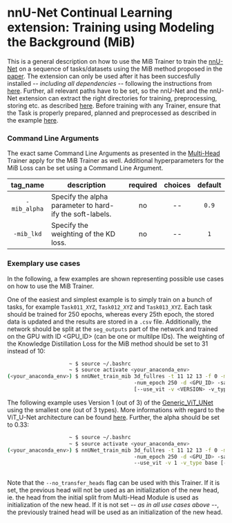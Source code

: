 # nnU-Net Continual Learning extension: Training using Modeling the Background (MiB)

This is a general description on how to use the MiB Trainer to train the [nnU-Net](https://github.com/MIC-DKFZ/nnUNet) on a sequence of tasks/datasets using the MiB method proposed in the [paper](https://arxiv.org/pdf/2002.00718.pdf). The extension can only be used after it has been succesfully installed *-- including all dependencies --* following the instructions from [here](https://github.com/camgbus/Lifelong-nnUNet/blob/continual_learning/README.md#installation). Further, all relevant paths have to be set, so the nnU-Net and the nnU-Net extension can extract the right directories for training, preprocessing, storing etc. as described [here](https://github.com/MIC-DKFZ/nnUNet/blob/master/documentation/setting_up_paths.md). Before training with any Trainer, ensure that the Task is properly prepared, planned and preprocessed as described in the example [here](https://github.com/MIC-DKFZ/nnUNet/blob/master/documentation/training_example_Hippocampus.md).

### Command Line Arguments
The exact same Command Line Arguments as presented in the [Multi-Head](multihead_training.md) Trainer apply for the MiB Trainer as well. Additional hyperparameters for the MiB Loss can be set using a Command Line Argument.

| tag_name | description | required | choices | default | 
|:-:|-|:-:|:-:|:-:|
| `-mib_alpha` | Specify the alpha parameter to hard-ify the soft-labels. | no | -- | `0.9` |
| `-mib_lkd` | Specify the weighting of the KD loss. | no | -- | `1` |

### Exemplary use cases
In the following, a few examples are shown representing possible use cases on how to use the MiB Trainer.

One of the easiest and simplest example is to simply train on a bunch of tasks, for example `Task011_XYZ`, `Task012_XYZ` and `Task013_XYZ`. Each task should be trained for 250 epochs, whereas every 25th epoch, the stored data is updated and the results are stored in a `.csv` file. Additionally, the network should be split at the `seg_outputs` part of the network and trained on the GPU with ID <GPU_ID> (can be one or multilpe IDs). The weighting of the Knowledge Distillation Loss for the MiB method should be set to 31 instead of 10:
```bash
                    ~ $ source ~/.bashrc
                    ~ $ source activate <your_anaconda_env>
(<your_anaconda_env>) $ nnUNet_train_mib 3d_fullres -t 11 12 13 -f 0 -mib_lkd 31
                                         -num_epoch 250 -d <GPU_ID> -save_interval 25 -s seg_outputs --store_csv
                                         [--use_vit -v <VERSION> -v_type <TYPE> -mib_alpha <VALUE> ...]
```

The following example uses Version 1 (out of 3) of the [Generic_ViT_UNet](https://github.com/camgbus/Lifelong-nnUNet/blob/continual_learning/nnunet_ext/network_architecture/generic_ViT_UNet.py#L14) using the smallest one (out of 3 types). More informations with regard to the ViT_U-Net architecture can be found [here](https://github.com/camgbus/Lifelong-nnUNet/blob/ViT_U-Net/documentation/ViT_U-Net.md). Further, the alpha should be set to 0.33:
```bash
                    ~ $ source ~/.bashrc
                    ~ $ source activate <your_anaconda_env>
(<your_anaconda_env>) $ nnUNet_train_mib 3d_fullres -t 11 12 13 -f 0 -mib_alpha 0.33
                                         -num_epoch 250 -d <GPU_ID> -save_interval 25 -s seg_outputs --store_csv
                                         --use_vit -v 1 -v_type base [-mib_lkd <VALUE> --use_mult_gpus ...]
                             
```

Note that the `--no_transfer_heads` flag can be used with this Trainer. If it is set, the previous head will not be used as an initialization of the new head, ie. the head from the initial split from Multi-Head Module is used as initialization of the new head. If it is not set *-- as in all use cases above --*, the previously trained head will be used as an initialization of the new head.
